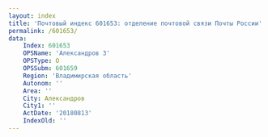 ```yaml
---
layout: index
title: 'Почтовый индекс 601653: отделение почтовой связи Почты России'
permalink: /601653/
data:
    Index: 601653
    OPSName: 'Александров 3'
    OPSType: О
    OPSSubm: 601659
    Region: 'Владимирская область'
    Autonom: ''
    Area: ''
    City: Александров
    City1: ''
    ActDate: '20180813'
    IndexOld: ''
---
```

